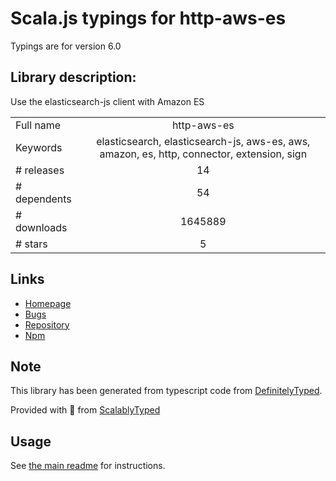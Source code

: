 
# Scala.js typings for http-aws-es

Typings are for version 6.0

## Library description:
Use the elasticsearch-js client with Amazon ES

|                    |                 |
| ------------------ | :-------------: |
| Full name          | http-aws-es |
| Keywords           | elasticsearch, elasticsearch-js, aws-es, aws, amazon, es, http, connector, extension, sign |
| # releases         | 14 |
| # dependents       | 54 |
| # downloads        | 1645889 |
| # stars            | 5 |

## Links
- [Homepage](https://github.com/TheDeveloper/http-aws-es#readme)
- [Bugs](https://github.com/TheDeveloper/http-aws-es/issues)
- [Repository](https://github.com/TheDeveloper/http-aws-es)
- [Npm](https://www.npmjs.com/package/http-aws-es)
    


## Note
This library has been generated from typescript code from [DefinitelyTyped](https://definitelytyped.org).

Provided with :purple_heart: from [ScalablyTyped](https://github.com/oyvindberg/ScalablyTyped)

## Usage
See [the main readme](../../readme.md) for instructions.


